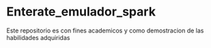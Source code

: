# Enterate_emulador_spark
Este repositorio es con fines academicos y como demostracion de las habilidades adquiridas

